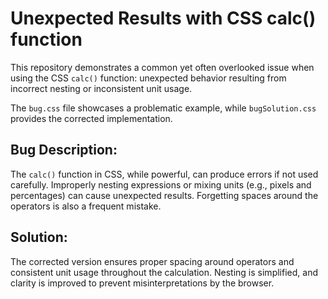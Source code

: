 # Unexpected Results with CSS calc() function

This repository demonstrates a common yet often overlooked issue when using the CSS `calc()` function: unexpected behavior resulting from incorrect nesting or inconsistent unit usage.

The `bug.css` file showcases a problematic example, while `bugSolution.css` provides the corrected implementation.

## Bug Description:
The `calc()` function in CSS, while powerful, can produce errors if not used carefully.  Improperly nesting expressions or mixing units (e.g., pixels and percentages) can cause unexpected results. Forgetting spaces around the operators is also a frequent mistake. 

## Solution:
The corrected version ensures proper spacing around operators and consistent unit usage throughout the calculation. Nesting is simplified, and clarity is improved to prevent misinterpretations by the browser.